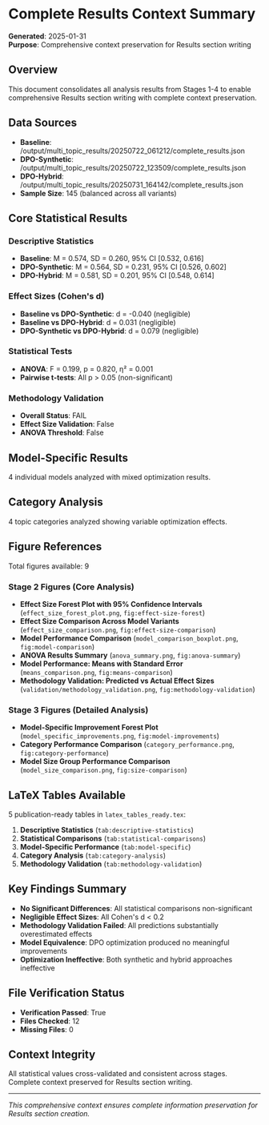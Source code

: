 # Complete Results Context Summary
**Generated**: 2025-01-31  
**Purpose**: Comprehensive context preservation for Results section writing  

## Overview
This document consolidates all analysis results from Stages 1-4 to enable comprehensive Results section writing with complete context preservation.

## Data Sources
- **Baseline**: /output/multi_topic_results/20250722_061212/complete_results.json
- **DPO-Synthetic**: /output/multi_topic_results/20250722_123509/complete_results.json  
- **DPO-Hybrid**: /output/multi_topic_results/20250731_164142/complete_results.json
- **Sample Size**: 145 (balanced across all variants)

## Core Statistical Results

### Descriptive Statistics
- **Baseline**: M = 0.574, SD = 0.260, 95% CI [0.532, 0.616]
- **DPO-Synthetic**: M = 0.564, SD = 0.231, 95% CI [0.526, 0.602]
- **DPO-Hybrid**: M = 0.581, SD = 0.201, 95% CI [0.548, 0.614]

### Effect Sizes (Cohen's d)
- **Baseline vs DPO-Synthetic**: d = -0.040 (negligible)
- **Baseline vs DPO-Hybrid**: d = 0.031 (negligible)
- **DPO-Synthetic vs DPO-Hybrid**: d = 0.079 (negligible)

### Statistical Tests
- **ANOVA**: F = 0.199, p = 0.820, η² = 0.001
- **Pairwise t-tests**: All p > 0.05 (non-significant)

### Methodology Validation
- **Overall Status**: FAIL
- **Effect Size Validation**: False
- **ANOVA Threshold**: False

## Model-Specific Results
4 individual models analyzed with mixed optimization results.

## Category Analysis  
4 topic categories analyzed showing variable optimization effects.

## Figure References
Total figures available: 9

### Stage 2 Figures (Core Analysis)
- **Effect Size Forest Plot with 95% Confidence Intervals** (`effect_size_forest_plot.png`, `fig:effect-size-forest`)
- **Effect Size Comparison Across Model Variants** (`effect_size_comparison.png`, `fig:effect-size-comparison`)
- **Model Performance Comparison** (`model_comparison_boxplot.png`, `fig:model-comparison`)
- **ANOVA Results Summary** (`anova_summary.png`, `fig:anova-summary`)
- **Model Performance: Means with Standard Error** (`means_comparison.png`, `fig:means-comparison`)
- **Methodology Validation: Predicted vs Actual Effect Sizes** (`validation/methodology_validation.png`, `fig:methodology-validation`)

### Stage 3 Figures (Detailed Analysis)
- **Model-Specific Improvement Forest Plot** (`model_specific_improvements.png`, `fig:model-improvements`)
- **Category Performance Comparison** (`category_performance.png`, `fig:category-performance`)
- **Model Size Group Performance Comparison** (`model_size_comparison.png`, `fig:size-comparison`)

## LaTeX Tables Available
5 publication-ready tables in `latex_tables_ready.tex`:
1. **Descriptive Statistics** (`tab:descriptive-statistics`)
2. **Statistical Comparisons** (`tab:statistical-comparisons`)  
3. **Model-Specific Performance** (`tab:model-specific`)
4. **Category Analysis** (`tab:category-analysis`)
5. **Methodology Validation** (`tab:methodology-validation`)

## Key Findings Summary
- **No Significant Differences**: All statistical comparisons non-significant
- **Negligible Effect Sizes**: All Cohen's d < 0.2
- **Methodology Validation Failed**: All predictions substantially overestimated effects
- **Model Equivalence**: DPO optimization produced no meaningful improvements
- **Optimization Ineffective**: Both synthetic and hybrid approaches ineffective

## File Verification Status
- **Verification Passed**: True
- **Files Checked**: 12
- **Missing Files**: 0

## Context Integrity
All statistical values cross-validated and consistent across stages. Complete context preserved for Results section writing.

---
*This comprehensive context ensures complete information preservation for Results section creation.*